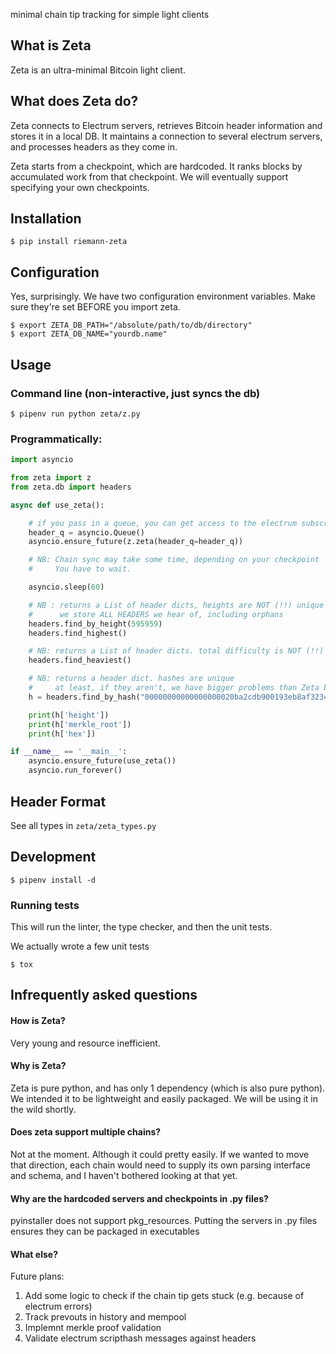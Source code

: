 minimal chain tip tracking for simple light clients

## What is Zeta

Zeta is an ultra-minimal Bitcoin light client.


## What does Zeta do?

Zeta connects to Electrum servers, retrieves Bitcoin header information and stores it in a local DB. It maintains a connection to several electrum servers, and processes headers as they come in.

Zeta starts from a checkpoint, which are hardcoded. It ranks blocks by accumulated work from that checkpoint. We will eventually support specifying your own checkpoints.


## Installation

```
$ pip install riemann-zeta
```

## Configuration

Yes, surprisingly. We have two configuration environment variables.
Make sure they're set BEFORE you import zeta.

```
$ export ZETA_DB_PATH="/absolute/path/to/db/directory"
$ export ZETA_DB_NAME="yourdb.name"
```

## Usage

### Command line (non-interactive, just syncs the db)
```
$ pipenv run python zeta/z.py
```

### Programmatically:
```python
import asyncio

from zeta import z
from zeta.db import headers

async def use_zeta():

    # if you pass in a queue, you can get access to the electrum subscription
    header_q = asyncio.Queue()
    asyncio.ensure_future(z.zeta(header_q=header_q))

    # NB: Chain sync may take some time, depending on your checkpoint
    #     You have to wait.

    asyncio.sleep(60)

    # NB : returns a List of header dicts, heights are NOT (!!) unique
    #      we store ALL HEADERS we hear of, including orphans
    headers.find_by_height(595959)  
    headers.find_highest()

    # NB: returns a List of header dicts. total difficulty is NOT (!!) unique
    headers.find_heaviest()

    # NB: returns a header dict. hashes are unique
    #     at least, if they aren't, we have bigger problems than Zeta breaking :)
    h = headers.find_by_hash("00000000000000000020ba2cdb900193eb8af323487a84621d45f2222e01f8c6")

    print(h['height'])
    print(h['merkle_root'])
    print(h['hex'])

if __name__ == '__main__':
    asyncio.ensure_future(use_zeta())
    asyncio.run_forever()
```


## Header Format

See all types in `zeta/zeta_types.py`

## Development

```
$ pipenv install -d
```

### Running tests

This will run the linter, the type checker, and then the unit tests.

We actually wrote a few unit tests

```
$ tox
```

## Infrequently asked questions

#### How is Zeta?

Very young and resource inefficient.

#### Why is Zeta?

Zeta is pure python, and has only 1 dependency (which is also pure python). We intended it to be lightweight and easily packaged. We will be using it in the wild shortly.

#### Does zeta support multiple chains?

Not at the moment. Although it could pretty easily. If we wanted to move that direction, each chain would need to supply its own parsing interface and schema, and I haven't bothered looking at that yet.

#### Why are the hardcoded servers and checkpoints in .py files?

pyinstaller does not support pkg_resources. Putting the servers in .py files ensures they can be packaged in executables

#### What else?

Future plans:
1. Add some logic to check if the chain tip gets stuck (e.g. because of electrum errors)
1. Track prevouts in history and mempool
1. Implemnt merkle proof validation
1. Validate electrum scripthash messages against headers
